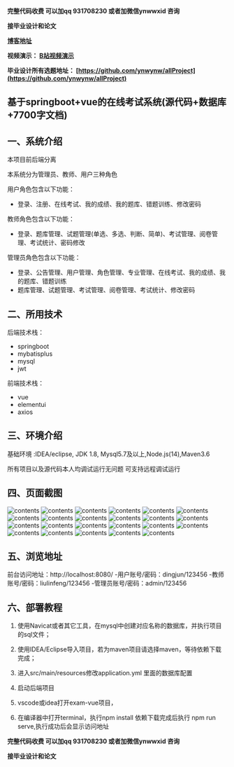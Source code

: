 **完整代码收费  可以加qq 931708230 或者加微信ynwwxid 咨询**

**接毕业设计和论文**

**[博客地址](https://blog.csdn.net/2303_76227485/article/details/131224737)**

**视频演示：
[B站视频演示](https://space.bilibili.com/384537280)**

**毕业设计所有选题地址：
[https://github.com/ynwynw/allProject](https://github.com/ynwynw/allProject)**

## 基于springboot+vue的在线考试系统(源代码+数据库+7700字文档)

## 一、系统介绍
本项目前后端分离

本系统分为管理员、教师、用户三种角色

用户角色包含以下功能：
- 登录、注册、在线考试、我的成绩、我的题库、错题训练、修改密码

教师角色包含以下功能：
- 登录、题库管理、试题管理(单选、多选、判断、简单)、考试管理、阅卷管理、考试统计、密码修改

管理员角色包含以下功能：
- 登录、公告管理、用户管理、角色管理、专业管理、在线考试、我的成绩、我的题库、错题训练
- 题库管理、试题管理、考试管理、阅卷管理、考试统计、修改密码

## 二、所用技术

后端技术栈：

- springboot
- mybatisplus
- mysql
- jwt

前端技术栈：

- vue
- elementui
- axios



## 三、环境介绍

基础环境 :IDEA/eclipse, JDK 1.8, Mysql5.7及以上,Node.js(14),Maven3.6

所有项目以及源代码本人均调试运行无问题 可支持远程调试运行

## 四、页面截图

![contents](./picture/picture1.png)
![contents](./picture/picture2.png)
![contents](./picture/picture3.png)
![contents](./picture/picture4.png)
![contents](./picture/picture5.png)
![contents](./picture/picture6.png)
![contents](./picture/picture7.png)
![contents](./picture/picture8.png)
![contents](./picture/picture9.png)
![contents](./picture/picture10.png)
![contents](./picture/picture11.png)
![contents](./picture/picture12.png)
![contents](./picture/picture13.png)
![contents](./picture/picture14.png)
![contents](./picture/picture15.png)
![contents](./picture/picture16.png)
![contents](./picture/picture17.png)
![contents](./picture/picture18.png)
![contents](./picture/picture19.png)
![contents](./picture/picture20.png)
![contents](./picture/picture21.png)
![contents](./picture/picture22.png)
![contents](./picture/picture23.png)

## 五、浏览地址
前台访问地址：http://localhost:8080/
-用户账号/密码：dingjun/123456
-教师账号/密码：liulinfeng/123456
-管理员账号/密码：admin/123456

## 六、部署教程

1. 使用Navicat或者其它工具，在mysql中创建对应名称的数据库，并执行项目的sql文件；

2. 使用IDEA/Eclipse导入项目，若为maven项目请选择maven，等待依赖下载完成；

3. 进入src/main/resources修改application.yml 里面的数据库配置

4. 启动后端项目

5. vscode或idea打开exam-vue项目，

6. 在编译器中打开terminal，执行npm install 依赖下载完成后执行 npm run serve,执行成功后会显示访问地址

**完整代码收费  可以加qq 931708230 或者加微信ynwwxid 咨询**

**接毕业设计和论文**






